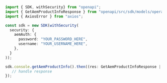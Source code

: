 <!-- Start SDK Example Usage -->
```typescript
import { SDK, withSecurity} from "openapi";
import { GetAemProductInfoResponse } from "openapi/src/sdk/models/operations";
import { AxiosError } from "axios";

const sdk = new SDK(withSecurity(
  security: {
    aemAuth: {
      password: "YOUR_PASSWORD_HERE",
      username: "YOUR_USERNAME_HERE",
    },
  }
));

sdk.console.getAemProductInfo().then((res: GetAemProductInfoResponse | AxiosError) => {
   // handle response
});
```
<!-- End SDK Example Usage -->